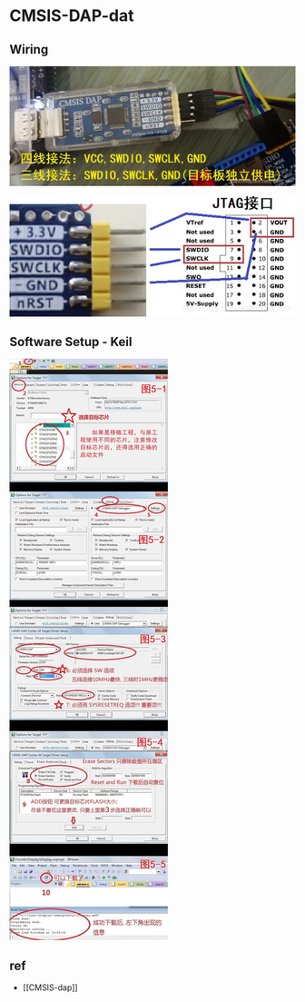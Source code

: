 
# CMSIS-DAP-dat


## Wiring 

![](2023-10-08-16-25-39.png)

![](2023-10-08-16-25-49.png)

## Software Setup - Keil 

![](2023-10-08-16-27-02.png)


## ref 

- [[CMSIS-dap]]